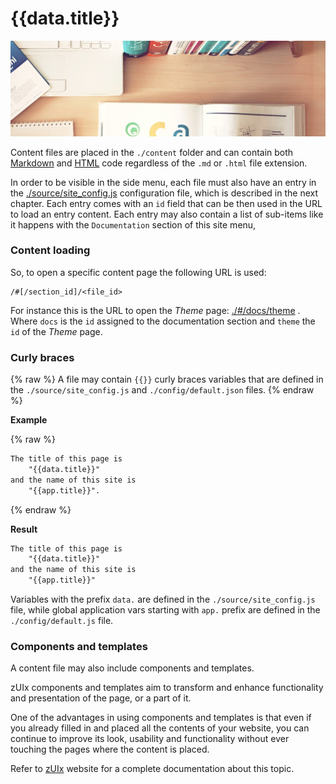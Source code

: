 # {{data.title}}

<img src="images/banners/content-files.jpg" alt="cover" class="mdl-shadow--8dp" style="max-width:100%">
<div class="vertical-spacer-16"></div>

Content files are placed in the `./content` folder and can contain both
[Markdown](https://github.com/showdownjs/showdown/wiki/Showdown's-Markdown-syntax)
and [HTML](https://wikipedia.org/wiki/HTML) code regardless of the `.md` or `.html`
file extension.

In order to be visible in the side menu, each file must also have an entry in the
[./source/site_config.js](https://github.com/genielabs/zuix-web-template/blob/master/source/site_config.js#L1)
configuration file, which is described in the next chapter.
Each entry comes with an `id` field that can be then used in the URL
to load an entry content.
Each entry may also contain a list of sub-items like it happens with the
`Documentation` section of this site menu,


### Content loading

So, to open a specific content page the following URL is used:

```
/#[/section_id]/<file_id>
```

For instance this is the URL to open the *Theme* page: [./#/docs/theme](./#/docs/theme) .
Where `docs` is the `id` assigned to the documentation section and `theme`
the `id` of the *Theme* page.


### Curly braces

{% raw %}
A file may contain `{{}}` curly braces variables that are defined
in the `./source/site_config.js` and `./config/default.json` files.
{% endraw %}

**Example**

{% raw %}
```html
The title of this page is
    "{{data.title}}"
and the name of this site is
    "{{app.title}}".
```
{% endraw %}

**Result**

```html
The title of this page is
    "{{data.title}}"
and the name of this site is
    "{{app.title}}"
```

Variables with the prefix `data.` are defined in the `./source/site_config.js`
file, while global application vars starting with `app.` prefix are
defined in the `./config/default.js` file.


### Components and templates

A content file may also include components and templates.

zUIx components and templates aim to transform and enhance functionality
and presentation of the page, or a part of it.

One of the advantages in using components and templates is that even if you
already filled in and placed all the contents of your website, you can
continue to improve its look, usability and functionality without ever
touching the pages where the content is placed.

Refer to [zUIx](https://genielabs.github.io/zuix) website for
a complete documentation about this topic.
